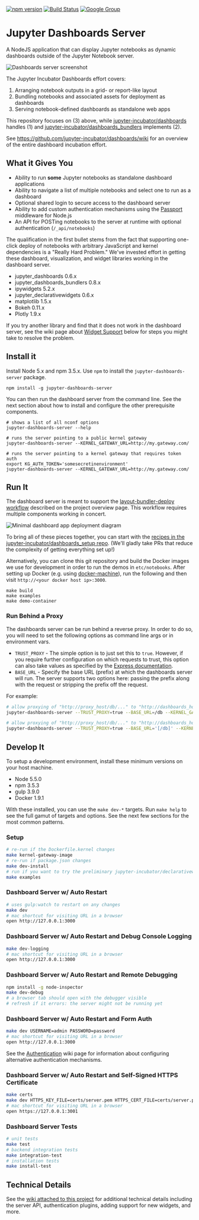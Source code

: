 [![npm version](https://img.shields.io/npm/v/jupyter-dashboards-server.svg)](https://www.npmjs.com/package/jupyter-dashboards-server)
[![Build
Status](https://travis-ci.org/jupyter-incubator/dashboards_server.svg?branch=master)](https://travis-ci.org/jupyter-incubator/dashboards_server)
[![Google
Group](https://img.shields.io/badge/-Google%20Group-lightgrey.svg)](https://groups.google.com/forum/#!forum/jupyter)

# Jupyter Dashboards Server

A NodeJS application that can display Jupyter notebooks as dynamic dashboards
outside of the Jupyter Notebook server.

![Dashboards server screenshot](etc/server_intro.png)

The Jupyter Incubator Dashboards effort covers:

1. Arranging notebook outputs in a grid- or report-like layout
2. Bundling notebooks and associated assets for deployment as dashboards
3. Serving notebook-defined dashboards as standalone web apps

This repository focuses on (3) above, while
[jupyter-incubator/dashboards](https://github.com/jupyter-incubator/dashboards)
handles (1) and
[jupyter-incubator/dashboards_bundlers](https://github.com/jupyter-incubator/dashboards_bundlers)
implements (2).

See https://github.com/jupyter-incubator/dashboards/wiki for an overview of the entire dashboard incubation effort.

## What it Gives You

* Ability to run **some** Jupyter notebooks as standalone dashboard applications
* Ability to navigate a list of multiple notebooks and select one to run as a
  dashboard
* Optional shared login to secure access to the dashboard server
* Ability to add custom authentication mechanisms using the
  [Passport](http://passportjs.org/) middleware for Node.js
* An API for POSTing notebooks to the server at runtime with optional
  authentication (`/_api/notebooks`)

The qualification in the first bullet stems from the fact that supporting
one-click deploy of notebooks with arbitrary JavaScript and kernel dependencies
is a "Really Hard Problem." We've invested effort in getting these dashboard,
visualization, and widget libraries working in the dashboard server.

* jupyter_dashboards 0.6.x
* jupyter_dashboards_bundlers 0.8.x
* ipywidgets 5.2.x
* jupyter_declarativewidgets 0.6.x
* matplotlib 1.5.x
* Bokeh 0.11.x
* Plotly 1.9.x

If you try another library and find that it does not work in the dashboard
server, see the wiki page about [Widget
Support](https://github.com/jupyter-incubator/dashboards_server/wiki/Authentication)
below for steps you might take to resolve the problem.

## Install it

Install Node 5.x and npm 3.5.x. Use `npm` to install the
`jupyter-dashboards-server` package.

```
npm install -g jupyter-dashboards-server
```

You can then run the dashboard server from the command line. See the next
section about how to install and configure the other prerequisite components.

```
# shows a list of all nconf options
jupyter-dashboards-server --help

# runs the server pointing to a public kernel gateway
jupyter-dashboards-server --KERNEL_GATEWAY_URL=http://my.gateway.com/

# runs the server pointing to a kernel gateway that requires token auth
export KG_AUTH_TOKEN='somesecretinenvironment'
jupyter-dashboards-server --KERNEL_GATEWAY_URL=http://my.gateway.com/
```

## Run It

The dashboard server is meant to support the [layout-bundler-deploy
workflow](https://github.com/jupyter-incubator/dashboards/wiki)
described on the project overview page. This workflow requires multiple
components working in concert.

![Minimal dashboard app deployment diagram](etc/simple_deploy.png)

To bring all of these pieces together, you can start with the [recipes in the
jupyter-incubator/dashboards_setup
repo](https://github.com/jupyter-incubator/dashboards_setup). (We'll gladly take
PRs that reduce the complexity of getting everything set up!)

Alternatively, you can clone this git repository and build the Docker images we
use for development in order to run the demos in `etc/notebooks`. After setting
up Docker (e.g. using
[docker-machine](https://docs.docker.com/machine/get-started/)), run the
following and then visit `http://<your docker host ip>:3000`.

```
make build
make examples
make demo-container
```

### Run Behind a Proxy

The dashboards server can be run behind a reverse proxy. In order to do so, you
will need to set the following options as command line args or in environment vars.

* `TRUST_PROXY` - The simple option is to just set this to `true`. However, if
  you require further configuration on which requests to trust, this option can
  also take values as specified by the [Express
  documentation](https://expressjs.com/en/guide/behind-proxies.html).
* `BASE_URL` - Specify the base URL (prefix) at which the dashboards server will
  run. The server supports two options here: passing the prefix along with the
  request or stripping the prefix off the request.

For example:

```bash
# allow proxying of "http://proxy_host/db/..." to "http://dashboards_host/db/..."
jupyter-dashboards-server --TRUST_PROXY=true --BASE_URL=/db --KERNEL_GATEWAY_URL=http://my.gateway.com/

# allow proxying of "http://proxy_host/db/..." to "http://dashboards_host/..."
jupyter-dashboards-server --TRUST_PROXY=true --BASE_URL='[/db]' --KERNEL_GATEWAY_URL=http://my.gateway.com/
```

## Develop It

To setup a development environment, install these minimum versions on your host machine.

* Node 5.5.0
* npm 3.5.3
* gulp 3.9.0
* Docker 1.9.1

With these installed, you can use the `make dev-*` targets. Run `make help` to see the full gamut of targets and options. See the next few sections for the most common patterns.

### Setup

```bash
# re-run if the Dockerfile.kernel changes
make kernel-gateway-image
# re-run if package.json changes
make dev-install
# run if you want to try the preliminary jupyter-incubator/declarativewidgets support
make examples
```

### Dashboard Server w/ Auto Restart

```bash
# uses gulp:watch to restart on any changes
make dev
# mac shortcut for visiting URL in a browser
open http://127.0.0.1:3000
```

### Dashboard Server w/ Auto Restart and Debug Console Logging

```bash
make dev-logging
# mac shortcut for visiting URL in a browser
open http://127.0.0.1:3000
```

### Dashboard Server w/ Auto Restart and Remote Debugging

```bash
npm install -g node-inspector
make dev-debug
# a browser tab should open with the debugger visible
# refresh if it errors: the server might not be running yet
```

### Dashboard Server w/ Auto Restart and Form Auth

```bash
make dev USERNAME=admin PASSWORD=password
# mac shortcut for visiting URL in a browser
open http://127.0.0.1:3000
```

See the [Authentication](https://github.com/jupyter-incubator/dashboards_server/wiki/Authentication) wiki page for information about configuring alternative authentication mechanisms.

### Dashboard Server w/ Auto Restart and Self-Signed HTTPS Certificate

```bash
make certs
make dev HTTPS_KEY_FILE=certs/server.pem HTTPS_CERT_FILE=certs/server.pem
# mac shortcut for visiting URL in a browser
open https://127.0.0.1:3001
```

### Dashboard Server Tests

```bash
# unit tests
make test
# backend integration tests
make integration-test
# installation tests
make install-test
```

## Technical Details

See the [wiki attached to this project](https://github.com/jupyter-incubator/dashboards_server/wiki) for additional technical details including the server API, authentication plugins, adding support for new widgets, and more.
